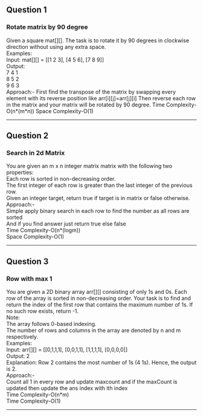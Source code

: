 ## Question 1 <br>
### Rotate matrix by 90 degree <br>
Given a square mat[][]. The task is to rotate it by 90 degrees in clockwise direction without using any extra space. <br>
Examples: <br>
Input: mat[][] = [[1 2 3], [4 5 6], [7 8 9]] <br>
Output: <br>
7 4 1  <br>
8 5 2 <br>
9 6 3 <br>
Approach:-
First find the transpose of the matrix by swapping every element with its reverse position like arr[i][j]=arr[j][i]
Then reverse each row in the matrix and your matrix will be rotated by 90 degree.
Time Complexity-O(n*(m*n))
Space Complexity-O(1)

__________________________________________________________________

## Question 2 <br>
### Search in 2d Matrix <br>
You are given an m x n integer matrix matrix with the following two properties: <br>
Each row is sorted in non-decreasing order. <br>
The first integer of each row is greater than the last integer of the previous row. <br>
Given an integer target, return true if target is in matrix or false otherwise. <br>
Approach:- <br>
Simple apply binary search in each row to find the number as all rows are sorted  <br>
And if you find answer just return true else false <br>
Time Complexity-O(n*(logm)) <br>
Space Complexity-O(1) <br>

___________________________________________________________________________


## Question 3 <br>
### Row with max 1 <br>
You are given a 2D binary array arr[][] consisting of only 1s and 0s. Each row of the array is sorted in non-decreasing order. Your task is to find and return the index of the first row that contains the maximum number of 1s. If no such row exists, return -1. <br>
Note: <br>
The array follows 0-based indexing. <br>
The number of rows and columns in the array are denoted by n and m respectively. <br>
Examples: <br>
Input: arr[][] = [[0,1,1,1], [0,0,1,1], [1,1,1,1], [0,0,0,0]] <br>
Output: 2 <br>
Explanation: Row 2 contains the most number of 1s (4 1s). Hence, the output is 2. <br>
Approach:- <br>
Count all 1 in every row and update maxcount and if the maxCount is updated then update the ans index with ith index <br>
Time Complexity-O(n*m) <br>
Time Complexity-O(1) <br>

__________________________________________________________________________________________
